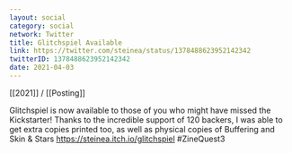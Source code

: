 ```yaml
---
layout: social
category: social
network: Twitter
title: Glitchspiel Available
link: https://twitter.com/steinea/status/1378488623952142342
twitterID: 1378488623952142342
date: 2021-04-03
---
```


[[2021]] / [[Posting]]

Glitchspiel is now available to those of you who might have missed the Kickstarter! Thanks to the incredible support of 120 backers, I was able to get extra copies printed too, as well as physical copies of Buffering and Skin & Stars <https://steinea.itch.io/glitchspiel> #ZineQuest3
